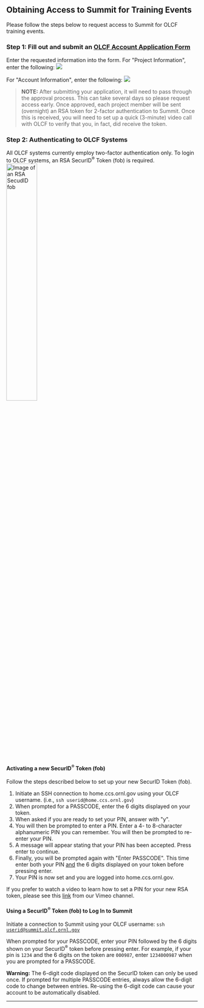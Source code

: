 <h2>Obtaining Access to Summit for Training Events</h2>

Please follow the steps below to request access to Summit for OLCF training events.

<h3>Step 1: Fill out and submit an <a href="https://www.olcf.ornl.gov/for-users/documents-forms/olcf-account-application"><b>OLCF Account Application Form</b></a></h3>
Enter the requested information into the form. For "Project Information", enter the following:
<a href="https://www.olcf.ornl.gov/wp-content/uploads/2019/01/Ascent_Account_Application_1.png"><img src="https://www.olcf.ornl.gov/wp-content/uploads/2019/01/Ascent_Account_Application_1.png" /></a>

<!--
For "Project Information", enter the following:
<a href="https://www.olcf.ornl.gov/wp-content/uploads/2019/01/Ascent_Account_Application_2.png"><img src="https://www.olcf.ornl.gov/wp-content/uploads/2019/01/Ascent_Account_Application_2.png" /></a>
-->

For "Account Information", enter the following:
<a href="https://www.olcf.ornl.gov/wp-content/uploads/2019/01/Ascent_Account_Application_3.png"><img src="https://www.olcf.ornl.gov/wp-content/uploads/2019/01/Ascent_Account_Application_3.png" /></a>

><strong>NOTE:</strong> After submitting your application, it will need to pass through the approval process. This can take several days so please request access early. Once approved, each project member will be sent (overnight) an RSA token for 2-factor authentication to Summit. Once this is received, you will need to set up a quick (3-minute) video call with OLCF to verify that you, in fact, did receive the token.</p>


<h3>Step 2: Authenticating to OLCF Systems</h3>
All OLCF systems currently employ two-factor authentication only. To login to OLCF systems, an RSA SecurID<sup>®</sup> Token (fob) is required.

<img class="kb-img-right" src="https://www.olcf.ornl.gov/wp-content/uploads/2012/03/rsa_securid_fob.gif" alt="Image of an RSA SecudID fob" width="40%" />

<h4>Activating a new SecurID<sup>®</sup> Token (fob)</h4>
Follow the steps described below to set up your new SecurID Token (fob).
<ol>
 	<li>Initiate an SSH connection to home.ccs.ornl.gov using your OLCF username.
(i.e., <code>ssh userid@home.ccs.ornl.gov</code>)</li>
 	<li>When prompted for a PASSCODE, enter the 6 digits displayed on your token.</li>
 	<li>When asked if you are ready to set your PIN, answer with "y".</li>
 	<li>You will then be prompted to enter a PIN. Enter a 4- to 8-character alphanumeric PIN you can remember. You will then be prompted to re-enter your PIN.</li>
 	<li>A message will appear stating that your PIN has been accepted. Press enter to continue.</li>
 	<li>Finally, you will be prompted again with "Enter PASSCODE". This time enter both your PIN <u>and</u> the 6 digits displayed on your token before pressing enter.</li>
 	<li>Your PIN is now set and you are logged into home.ccs.ornl.gov.</li>
</ol>

If you prefer to watch a video to learn how to set a PIN for your new RSA token, please see this <a href="https://vimeo.com/229862977">link</a> from our Vimeo channel.

<h4>Using a SecurID<sup>®</sup> Token (fob) to Log In to Summit</h4>

Initiate a connection to Summit using your OLCF username: <code>ssh userid@summit.olcf.ornl.gov</code>

When prompted for your PASSCODE, enter your PIN followed by the 6 digits shown on your SecurID<sup>®</sup> token before pressing enter. For example, if your pin is <code>1234</code> and the 6 digits on the token are <code>000987</code>, enter <code>1234000987</code> when you are prompted for a PASSCODE.
<div class="kb-warning"><strong>Warning:</strong> The 6-digit code displayed on the SecurID token can only be used once. If prompted for multiple PASSCODE entries, always allow the 6-digit code to change between entries. Re-using the 6-digit code can cause your account to be automatically disabled.</div>



<hr>
